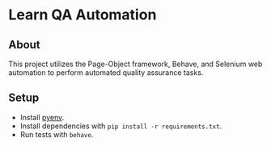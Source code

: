 # Learn QA Automation

## About

This project utilizes the Page-Object framework, Behave, and Selenium web automation to perform automated quality assurance tasks.

## Setup

- Install [pyenv](https://github.com/pyenv/pyenv).
- Install dependencies with `pip install -r requirements.txt`.
- Run tests with `behave`.
